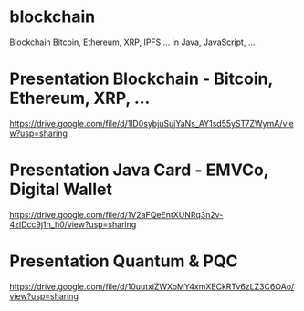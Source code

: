 # blockchain
Blockchain Bitcoin, Ethereum, XRP, IPFS ... in Java, JavaScript, ...

# Presentation Blockchain - Bitcoin, Ethereum, XRP, ...
https://drive.google.com/file/d/1lD0sybjuSujYaNs_AY1sd55yST7ZWymA/view?usp=sharing

# Presentation Java Card - EMVCo, Digital Wallet
https://drive.google.com/file/d/1V2aFQeEntXUNRq3n2v-4zlDcc9j1h_h0/view?usp=sharing

# Presentation Quantum & PQC
https://drive.google.com/file/d/10uutxiZWXoMY4xmXECkRTv6zLZ3C6OAo/view?usp=sharing

